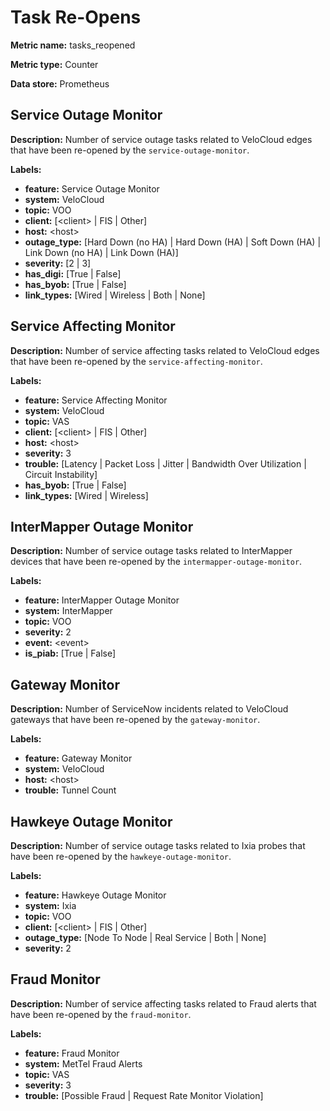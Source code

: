 # Task Re-Opens #

**Metric name:** tasks_reopened

**Metric type:** Counter

**Data store:** Prometheus

## Service Outage Monitor ##

**Description:** Number of service outage tasks related to VeloCloud edges that have been re-opened by the `service-outage-monitor`.

**Labels:**

- **feature:** Service Outage Monitor
- **system:** VeloCloud
- **topic:** VOO
- **client:** [<client\> | FIS | Other]
- **host:** <host\>
- **outage_type:** [Hard Down (no HA) | Hard Down (HA) | Soft Down (HA) | Link Down (no HA) | Link Down (HA)]
- **severity:** [2 | 3]
- **has_digi:** [True | False]
- **has_byob:** [True | False]
- **link_types:** [Wired | Wireless | Both | None]

## Service Affecting Monitor ##

**Description:** Number of service affecting tasks related to VeloCloud edges that have been re-opened by the `service-affecting-monitor`.

**Labels:**

- **feature:** Service Affecting Monitor
- **system:** VeloCloud
- **topic:** VAS
- **client:** [<client\> | FIS | Other]
- **host:** <host\>
- **severity:** 3
- **trouble:** [Latency | Packet Loss | Jitter | Bandwidth Over Utilization | Circuit Instability]
- **has_byob:** [True | False]
- **link_types:** [Wired | Wireless]

## InterMapper Outage Monitor ##

**Description:** Number of service outage tasks related to InterMapper devices that have been re-opened by the `intermapper-outage-monitor`.

**Labels:**

- **feature:** InterMapper Outage Monitor
- **system:** InterMapper
- **topic:** VOO
- **severity:** 2
- **event:** <event\>
- **is_piab:** [True | False]

## Gateway Monitor ##

**Description:** Number of ServiceNow incidents related to VeloCloud gateways that have been re-opened by the `gateway-monitor`.

**Labels:**

- **feature:** Gateway Monitor
- **system:** VeloCloud
- **host:** <host\>
- **trouble:** Tunnel Count

## Hawkeye Outage Monitor ##

**Description:** Number of service outage tasks related to Ixia probes that have been re-opened by the `hawkeye-outage-monitor`.

**Labels:**

- **feature:** Hawkeye Outage Monitor
- **system:** Ixia
- **topic:** VOO
- **client:** [<client\> | FIS | Other]
- **outage_type:** [Node To Node | Real Service | Both | None]
- **severity:** 2

## Fraud Monitor ##

**Description:** Number of service affecting tasks related to Fraud alerts that have been re-opened by the `fraud-monitor`.

**Labels:**

- **feature:** Fraud Monitor
- **system:** MetTel Fraud Alerts
- **topic:** VAS
- **severity:** 3
- **trouble:** [Possible Fraud | Request Rate Monitor Violation]
